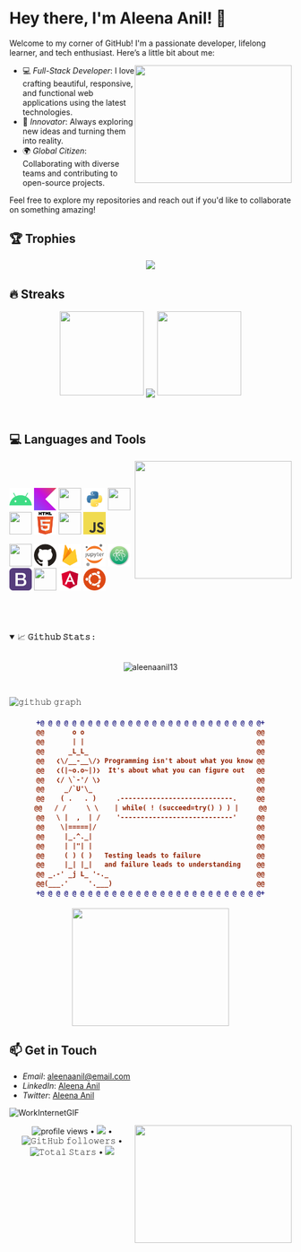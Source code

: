 # Hey there, I'm Aleena Anil! 👋


Welcome to my corner of GitHub! I'm a passionate developer, lifelong learner, and tech enthusiast. Here’s a little bit about me:

<img align="right" src="https://media.tenor.com/iviIq2uXz-kAAAAj/work-office.gif" width="280px" height="210px">

- 💻 *Full-Stack Developer*: I love crafting beautiful, responsive, and functional web applications using the latest technologies.
- 🚀 *Innovator*: Always exploring new ideas and turning them into reality.
- 🌍 *Global Citizen*: Collaborating with diverse teams and contributing to open-source projects.

Feel free to explore my repositories and reach out if you'd like to collaborate on something amazing!


  
 ## 🏆 Trophies

<div align="center">
  
![](https://github-trophies.vercel.app/?username=aleenaanil13&theme=dark_dimmed&no-frame=true&no-bg=true&margin-w=4)

</div>

## 🔥 Streaks
  
  <p align="center">
    <img height="150" width="150" src="https://github.com/JayantGoel001/JayantGoel001/raw/master/WEBP/left.webp"/>
    <img align="center" src="https://github-readme-streak-stats.herokuapp.com/?user=aleenaanil13&theme=dark&hide_border=true"/>
    <img height="150" width="150" src="https://github.com/JayantGoel001/JayantGoel001/raw/master/WEBP/right.webp"/>
  </p>


  
  
  <br/>
  
  ## 💻 Languages and Tools  

  <img align="right" src="https://media.tenor.com/PX1doq1mxnYAAAAM/girl-hacker.gif" width="280px" height="210px">
  
  <br/>
  <br/>
  
  
  
  <code><img height="40" width="40" src="https://raw.githubusercontent.com/github/explore/80688e429a7d4ef2fca1e82350fe8e3517d3494d/topics/android/android.png"/></code>
  <code><img height="40" width="40" src="https://raw.githubusercontent.com/github/explore/80688e429a7d4ef2fca1e82350fe8e3517d3494d/topics/kotlin/kotlin.png"/></code>
  <code><img height="40" width="40" src="https://images.vexels.com/media/users/3/166401/isolated/preview/b82aa7ac3f736dd78570dd3fa3fa9e24-java-programming-language-icon-by-vexels.png"/></code>
  <code><img height="40" width="40" src="https://raw.githubusercontent.com/github/explore/80688e429a7d4ef2fca1e82350fe8e3517d3494d/topics/python/python.png"/></code>
  <code><img height="40" width="40" src="https://www.naveedashfaq.me/img/c++.png"/></code>
  <code><img height="40" width="40" src="https://cdn.iconscout.com/icon/free/png-512/c-programming-569564.png"/></code>
  <code><img height="40" width="40" src="https://raw.githubusercontent.com/github/explore/80688e429a7d4ef2fca1e82350fe8e3517d3494d/topics/html/html.png"/></code>
  <code><img height="40" width="40" src="https://cdn.iconscout.com/icon/free/png-256/css-131-722685.png"/></code>
  <code><img height="40" width="40" src="https://raw.githubusercontent.com/github/explore/80688e429a7d4ef2fca1e82350fe8e3517d3494d/topics/javascript/javascript.png"/></code>
  
  
  
  <code><img height="40" width="40" src="https://upload.wikimedia.org/wikipedia/commons/thumb/3/3f/Git_icon.svg/1024px-Git_icon.svg.png"/></code>
  <code><img height="40" width="40" src="https://raw.githubusercontent.com/github/explore/80688e429a7d4ef2fca1e82350fe8e3517d3494d/topics/github-api/github-api.png"/></code>
  <code><img height="40" width="40" src="https://raw.githubusercontent.com/github/explore/80688e429a7d4ef2fca1e82350fe8e3517d3494d/topics/firebase/firebase.png"/></code>
  <code><img height="40" width="40" src="https://raw.githubusercontent.com/github/explore/80688e429a7d4ef2fca1e82350fe8e3517d3494d/topics/jupyter-notebook/jupyter-notebook.png"/></code>
  <code><img height="40" width="40" src="https://raw.githubusercontent.com/github/explore/80688e429a7d4ef2fca1e82350fe8e3517d3494d/topics/atom/atom.png"/></code>
  <code><img height="40" width="40" src="https://raw.githubusercontent.com/github/explore/80688e429a7d4ef2fca1e82350fe8e3517d3494d/topics/bootstrap/bootstrap.png"/></code>
  <code><img height="40" width="40" src="https://encrypted-tbn0.gstatic.com/images?q=tbn:ANd9GcRT1PKsfJXnxOqnTRiIZ8VcdJDYBXD-qZnnpw&usqp=CAU"/></code>
  <code><img height="40" width="40" src="https://raw.githubusercontent.com/github/explore/80688e429a7d4ef2fca1e82350fe8e3517d3494d/topics/angular/angular.png"/></code>
  <code><img height="40" width="40" src="https://raw.githubusercontent.com/github/explore/80688e429a7d4ef2fca1e82350fe8e3517d3494d/topics/ubuntu/ubuntu.png"/></code>
  
  
  <br/>
  
  #
  
  <details open="">
  <summary>
    <g-emoji class="g-emoji" alias="chart_with_upwards_trend" fallback-src="https://github.githubassets.com/images/icons/emoji/unicode/1f4c8.png">📈</g-emoji>
    <strong>𝙶𝚒𝚝𝚑𝚞𝚋 𝚂𝚝𝚊𝚝𝚜 : </strong>
  </summary>
  <br/>
  
  <p align="center">
<img align="" height='150px' src="https://github-readme-stats-aryashah2k.vercel.app/api?username=aleenaanil13&hide_title=true&show_icons=true&theme=gotham&include_all_commits=true" alt="aleenaanil13" />
</p>
<br>
  
  ![𝚐𝚒𝚝𝚑𝚞𝚋 𝚐𝚛𝚊𝚙𝚑](https://github-readme-activity-graph.vercel.app/graph?username=aleenaanil13&theme=react-dark&hide_border=true&area=true)
  
  
  <h4 align="center">
    
  ```diff
  +@ @ @ @ @ @ @ @ @ @ @ @ @ @ @ @ @ @ @ @ @ @ @ @ @ @ @ @+
  @@       o o                                           @@
  @@       | |                                           @@
  @@      _L_L_                                          @@
  @@   ❮\/__-__\/❯ Programming isn't about what you know @@
  @@   ❮(|~o.o~|)❯  It's about what you can figure out   @@
  @@   ❮/ \`-'/ \❯                                       @@
  @@     _/`U'\_                                         @@
  @@    ( .   . )     .----------------------------.     @@
  @@   / /     \ \    | while( ! (succeed=try() ) ) |     @@
  @@   \ |  ,  | /    '----------------------------'     @@
  @@    \|=====|/                                        @@
  @@     |_.^._|                                         @@
  @@     | |"| |                                         @@
  @@     ( ) ( )   Testing leads to failure              @@
  @@     |_| |_|   and failure leads to understanding    @@
  @@ _.-' _j L_ '-._                                     @@
  @@(___.'     '.___)                                    @@
  +@ @ @ @ @ @ @ @ @ @ @ @ @ @ @ @ @ @ @ @ @ @ @ @ @ @ @ @+
  ```
  
  </h4>  

  
 <div align="center">
  <img align="center" src="https://miro.medium.com/v2/resize:fit:960/1*on4XhJpeIN07Anf-FInefA.gif" width="280px" height="210px">
 </div>


## 📫 Get in Touch
- *Email*: [aleenaanil@email.com](mailto:aleenaanil@email.com)
- *LinkedIn*: [Aleena Anil](https://www.linkedin.com/in/aleenaanil13)
- *Twitter*: [Aleena Anil](https://twitter.com/aleena_anil13)

![WorkInternetGIF](https://github.com/aleenaanil13/aleenaanil13/assets/114851771/226f8ba2-9477-4b82-b460-53b3ecf7f5f7)


<img align="right" src="https://th.bing.com/th/id/OIG3.TWSOtq7CAzu8OEZnB3EY?w=1024&h=1024&rs=1&pid=ImgDetMain" width="280px" height="210px">









<p align="center">
    <img alt = "profile views" src="https://komarev.com/ghpvc/?username=aleenaanil13&style=flat&color=blue"/> •   
    <a href="https://user-badge.committers.top/india_private/aleenaanil13"><img src="https://user-badge.committers.top/india_private/aleenaanil13.svg"/></a> •
    <img alt="𝙶𝚒𝚝𝙷𝚞𝚋 𝚏𝚘𝚕𝚕𝚘𝚠𝚎𝚛𝚜" src="https://img.shields.io/github/followers/aleenaanil13?label=Followers&style=social"/> •
    <img src="https://img.shields.io/github/stars/aleenaanil13?label=Stars" alt="𝚃𝚘𝚝𝚊𝚕 𝚂𝚝𝚊𝚛𝚜"/> •
    <a href="https://github.com/sponsors/aleenaanil13"><img src="https://img.shields.io/static/v1?label=Sponsor&message=%E2%9D%A4&logo=GitHub&color=%23fe8e86"/></a>
  </p>
  <!-- <p align="center">
    <code>
      <img src="https://img.shields.io/badge/dynamic/json?label=Gitwar%20Profile%20Score&style=for-the-badge&color=ee6f57&logo=github&logoColor=white&query=score&url=http%3A%2F%2Fgitwar-jayant.herokuapp.com%2Fapi%2Faleenaanil13" alt="𝙶𝚒𝚝𝚑𝚞𝚋 𝙿𝚛𝚘𝚏𝚒𝚕𝚎 𝚂𝚌𝚘𝚛𝚎">
    </code>
  </p> -->
